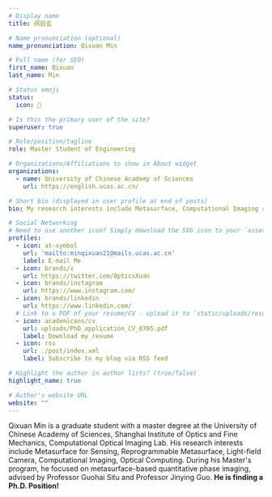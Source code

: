 ```yaml
---
# Display name
title: 闵启玄

# Name pronunciation (optional)
name_pronunciation: Qixuan Min

# Full name (for SEO)
first_name: Qixuan
last_name: Min

# Status emoji
status:
  icon: 🚀

# Is this the primary user of the site?
superuser: true

# Role/position/tagline
role: Master Student of Engineering

# Organizations/Affiliations to show in About widget
organizations:
  - name: University of Chinese Academy of Sciences
    url: https://english.ucas.ac.cn/

# Short bio (displayed in user profile at end of posts)
bio: My research interests include Metasurface, Computational Imaging and Light-field Camera.

# Social Networking
# Need to use another icon? Simply download the SVG icon to your `assets/media/icons/` folder.
profiles:
  - icon: at-symbol
    url: 'mailto:minqixuan21@mails.ucas.ac.cn'
    label: E-mail Me
  - icon: brands/x
    url: https://twitter.com/OpticsXuan
  - icon: brands/instagram
    url: https://www.instagram.com/
  - icon: brands/linkedin
    url: https://www.linkedin.com/
  # Link to a PDF of your resume/CV - upload it to `static/uploads/resume.pdf`
  - icon: academicons/cv
    url: uploads/PhD_application_CV_0705.pdf
    label: Download my resume
  - icon: rss
    url: ./post/index.xml
    label: Subscribe to my blog via RSS feed

# Highlight the author in author lists? (true/false)
highlight_name: true

# Author's website URL
website: ""
---
```


Qixuan Min is a graduate student with a master degree at the University of Chinese Academy of Sciences, Shanghai Institute of Optics and Fine Mechanics, Computational Optical Imaging Lab. His research interests include Metasurface for Sensing, Reprogrammable Metasurface, Light-field Camera, Computational Imaging, Optical Computing. During his Master's program, he focused on metasurface-based quantitative phase imaging, advised by Professor Guohai Situ and Professor Jinying Guo. **He is finding a Ph.D. Position!**

